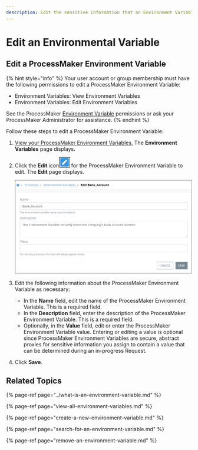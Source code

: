 ```yaml
---
description: Edit the sensitive information that an Environment Variable represents.
---
```


# Edit an Environmental Variable

## Edit a ProcessMaker Environment Variable

{% hint style="info" %}
Your user account or group membership must have the following permissions to edit a ProcessMaker Environment Variable:

* Environment Variables: View Environment Variables
* Environment Variables: Edit Environment Variables

See the ProcessMaker [Environment Variable](../../../processmaker-administration/permission-descriptions-for-users-and-groups.md#environment-variables) permissions or ask your ProcessMaker Administrator for assistance.
{% endhint %}

Follow these steps to edit a ProcessMaker Environment Variable:

1. [View your ProcessMaker Environment Variables.](view-all-environment-variables.md) The **Environment Variables** page displays.
2. Click the **Edit** icon![](../../../.gitbook/assets/edit-icon.png) for the ProcessMaker Environment Variable to edit. The **Edit** page displays.  

   ![](../../../.gitbook/assets/edit-environment-variable-page-processes.png)

3. Edit the following information about the ProcessMaker Environment Variable as necessary:
   * In the **Name** field, edit the name of the ProcessMaker Environment Variable. This is a required field.
   * In the **Description** field, enter the description of the ProcessMaker Environment Variable. This is a required field.
   * Optionally, in the **Value** field, edit or enter the ProcessMaker Environment Variable value. Entering or editing a value is optional since ProcessMaker Environment Variables are secure, abstract proxies for sensitive information you assign to contain a value that can be determined during an in-progress Request.
4. Click **Save**.

## Related Topics

{% page-ref page="../what-is-an-environment-variable.md" %}

{% page-ref page="view-all-environment-variables.md" %}

{% page-ref page="create-a-new-environment-variable.md" %}

{% page-ref page="search-for-an-environment-variable.md" %}

{% page-ref page="remove-an-environment-variable.md" %}

